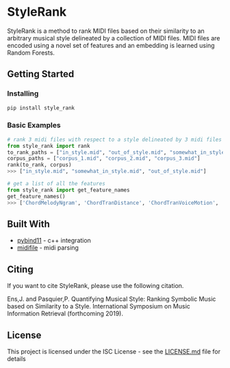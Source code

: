 # StyleRank

StyleRank is a method to rank MIDI files based on their similarity to an arbitrary musical style delineated by a collection of MIDI files. MIDI files are encoded using a novel set of features and an embedding is learned using Random Forests.

## Getting Started

### Installing

```python
pip install style_rank
```

### Basic Examples

```python
# rank 3 midi files with respect to a style delineated by 3 midi files
from style_rank import rank
to_rank_paths = ["in_style.mid", "out_of_style.mid", "somewhat_in_style.mid"]
corpus_paths = ["corpus_1.mid", "corpus_2.mid", "corpus_3.mid"]
rank(to_rank, corpus)
>>> ["in_style.mid", "somewhat_in_style.mid", "out_of_style.mid"]

# get a list of all the features
from style_rank import get_feature_names
get_feature_names()
>>> ['ChordMelodyNgram', 'ChordTranDistance', 'ChordTranVoiceMotion', 'ChordSizeNgram', 'ChordShape', 'ChordDissonance', 'ChordRange', 'ChordOnsetTiePCD', 'ChordOnsetTiePCDTogether', 'PCDTran', 'ChordTranOuter', 'ChordTranDissonance', 'ChordTranBassInterval', 'ChordOnsetPCD', 'ChordTranScaleDistance', 'ChordLowestInterval', 'ChordPCDWBass', 'ChordTranScaleUnion', 'ChordPCD', 'ChordDuration', 'ChordTonnetz', 'ChordPCSizeRatio', 'ChordOnsetRatio', 'ChordTranRepeat', 'ChordTranMelodyInterval', 'ChordSize', 'ChordOnsetShape', 'ChordOnset', 'ChordDistinctDurationRatio', 'IntervalClassDist', 'IntervalDist']
```

## Built With

* [pybind11](https://github.com/pybind/pybind11) - c++ integration 
* [midifile](https://midifile.sapp.org/) - midi parsing

## Citing

If you want to cite StyleRank, please use the following citation.

Ens,J. and Pasquier,P. Quantifying Musical Style: Ranking Symbolic Music based on Similarity to a Style. International Symposium on Music Information Retrieval (forthcoming 2019).

## License

This project is licensed under the ISC License - see the [LICENSE.md](LICENSE.md) file for details
